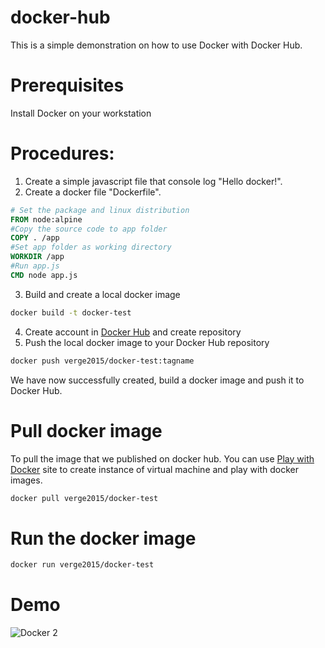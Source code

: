 # docker-hub
This is a simple demonstration on how to use Docker with Docker Hub.

# Prerequisites
Install Docker on your workstation

# Procedures:
1. Create a simple javascript file that console log "Hello docker!".
2. Create a docker file "Dockerfile".  
```Dockerfile
# Set the package and linux distribution
FROM node:alpine
#Copy the source code to app folder
COPY . /app
#Set app folder as working directory
WORKDIR /app
#Run app.js
CMD node app.js
```

3. Build and create a local docker image
```bash
docker build -t docker-test
```

4. Create account in [Docker Hub](https://hub.docker.com/) and create repository
5. Push the local docker image to your Docker Hub repository
```bash
docker push verge2015/docker-test:tagname
```

We have now successfully created, build a docker image and push it to Docker Hub.

# Pull docker image
To pull the image that we published on docker hub.
You can use [Play with Docker](https://labs.play-with-docker.com/) site to create instance of virtual machine and play with docker images.
```bash
docker pull verge2015/docker-test
```

# Run the docker image
```bash
docker run verge2015/docker-test
```

# Demo
![Docker 2](https://user-images.githubusercontent.com/16742524/184500453-726842d5-0b32-4d8d-9d41-6424a19fd4c9.png)


